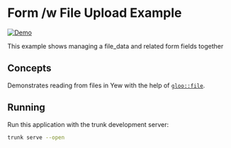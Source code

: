 # Form /w File Upload Example

[![Demo](https://img.shields.io/website?label=demo&url=https%3A%2F%2Fexamples.yew.rs%2Fform_file)](https://examples.yew.rs/vform_file)

This example shows managing a file_data and related form fields together

## Concepts

Demonstrates reading from files in Yew with the help of [`gloo::file`](https://docs.rs/gloo-file/latest/gloo_file/).

## Running

Run this application with the trunk development server:

```bash
trunk serve --open
```